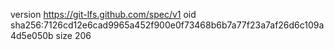 version https://git-lfs.github.com/spec/v1
oid sha256:7126cd12e6cad9965a452f900e0f73468b6b7a77f23a7af26d6c109a4d5e050b
size 206
